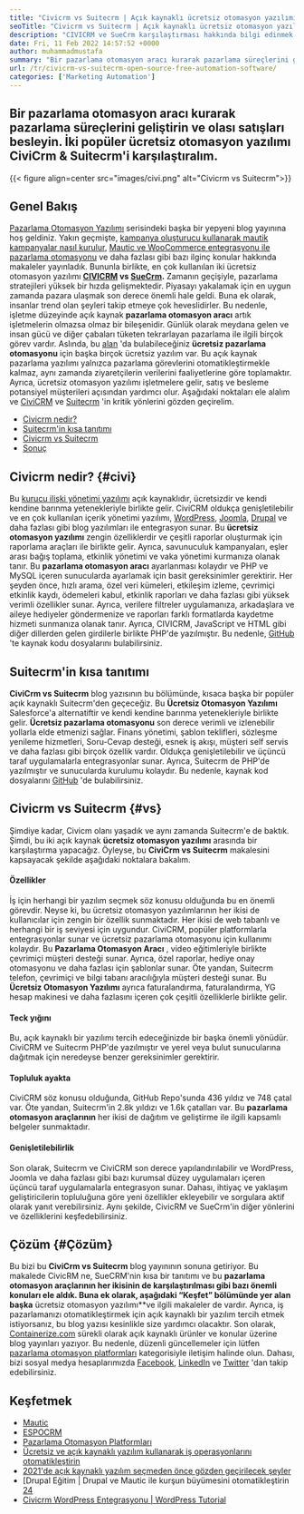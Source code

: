 ```yaml
---
title: "Civicrm vs Suitecrm | Açık kaynaklı ücretsiz otomasyon yazılımı" 
seoTitle: "Civicrm vs Suitecrm | Açık kaynaklı ücretsiz otomasyon yazılımı" 
description: "CIVICRM ve SueCrm karşılaştırması hakkında bilgi edinmek için bu makaleyi inceleyin. Rekabet avantajı kazanmak için açık kaynaklı bir pazarlama otomasyon yazılımı yükleyin." 
date: Fri, 11 Feb 2022 14:57:52 +0000
author: muhammadmustafa
summary: "Bir pazarlama otomasyon aracı kurarak pazarlama süreçlerini geliştirin ve olası satışları besleyin. İki popüler ücretsiz otomasyon yazılımı Civicrm & amp; Suitecrm." 
url: /tr/civicrm-vs-suitecrm-open-source-free-automation-software/
categories: ['Marketing Automation']
---
```


## Bir pazarlama otomasyon aracı kurarak pazarlama süreçlerini geliştirin ve olası satışları besleyin. İki popüler ücretsiz otomasyon yazılımı CiviCrm & Suitecrm'i karşılaştıralım.

{{< figure align=center src="images/civi.png" alt="Civicrm vs Suitecrm">}}


## Genel Bakış
[Pazarlama Otomasyon Yazılımı][1] serisindeki başka bir yepyeni blog yayınına hoş geldiniz. Yakın geçmişte, [kampanya oluşturucu kullanarak mautik kampanyalar nasıl kurulur][2], [Mautic ve WooCommerce entegrasyonu ile pazarlama otomasyonu][3] ve daha fazlası gibi bazı ilginç konular hakkında makaleler yayınladık. Bununla birlikte, en çok kullanılan iki ücretsiz otomasyon yazılımı  **[CIVICRM][4] vs [SueCrm][5].**  Zamanın geçişiyle, pazarlama stratejileri yüksek bir hızda gelişmektedir. Piyasayı yakalamak için en uygun zamanda pazara ulaşmak son derece önemli hale geldi. Buna ek olarak, insanlar trend olan şeyleri takip etmeye çok heveslidirler.
Bu nedenle, işletme düzeyinde açık kaynak  **pazarlama otomasyon aracı** artık işletmelerin olmazsa olmaz bir bileşenidir. Günlük olarak meydana gelen ve insan gücü ve diğer çabaları tüketen tekrarlayan pazarlama ile ilgili birçok görev vardır. Aslında, bu [alan][6] 'da bulabileceğiniz **ücretsiz pazarlama otomasyonu**  için başka birçok ücretsiz yazılım var. Bu açık kaynak pazarlama yazılımı yalnızca pazarlama görevlerini otomatikleştirmekle kalmaz, aynı zamanda ziyaretçilerin verilerini faaliyetlerine göre toplamaktır. Ayrıca, ücretsiz otomasyon yazılımı işletmelere gelir, satış ve besleme potansiyel müşterileri açısından yardımcı olur. Aşağıdaki noktaları ele alalım ve [CiviCRM][4] ve [Suitecrm][5] 'in kritik yönlerini gözden geçirelim.
  * [Civicrm nedir?][7]
  * [Suitecrm'in kısa tanıtımı][8]
  * [Civicrm vs Suitecrm][9]
  * [Sonuç][10]

## Civicrm nedir? {#civi}

Bu [kurucu ilişki yönetimi yazılımı][4] açık kaynaklıdır, ücretsizdir ve kendi kendine barınma yetenekleriyle birlikte gelir. CiviCRM oldukça genişletilebilir ve en çok kullanılan içerik yönetimi yazılımı, [WordPress][11], [Joomla][12], [Drupal][13] ve daha fazlası gibi blog yazılımları ile entegrasyon sunar. Bu  **ücretsiz otomasyon yazılımı**  zengin özelliklerdir ve çeşitli raporlar oluşturmak için raporlama araçları ile birlikte gelir. Ayrıca, savunuculuk kampanyaları, eşler arası bağış toplama, etkinlik yönetimi ve vaka yönetimi kurmanıza olanak tanır.
Bu  **pazarlama otomasyon aracı**  ayarlanması kolaydır ve PHP ve MySQL içeren sunucularda ayarlamak için basit gereksinimler gerektirir. Her şeyden önce, hızlı arama, özel veri kümeleri, etkileşim izleme, çevrimiçi etkinlik kaydı, ödemeleri kabul, etkinlik raporları ve daha fazlası gibi yüksek verimli özellikler sunar. Ayrıca, verilere filtreler uygulamanıza, arkadaşlara ve aileye hediyeler göndermenize ve raporları farklı formatlarda kaydetme hizmeti sunmanıza olanak tanır. Ayrıca, CIVICRM, JavaScript ve HTML gibi diğer dillerden gelen girdilerle birlikte PHP'de yazılmıştır. Bu nedenle, [GitHub][14] 'te kaynak kodu dosyalarını bulabilirsiniz.

## Suitecrm'in kısa tanıtımı
 **CiviCrm vs Suitecrm** blog yazısının bu bölümünde, kısaca başka bir popüler açık kaynaklı Suitecrm'den geçeceğiz. Bu **Ücretsiz Otomasyon Yazılımı** Salesforce'a alternatiftir ve kendi kendine barınma yetenekleriyle birlikte gelir. **Ücretsiz pazarlama otomasyonu** son derece verimli ve izlenebilir yollarla elde etmenizi sağlar. Finans yönetimi, şablon teklifleri, sözleşme yenileme hizmetleri, Soru-Cevap desteği, esnek iş akışı, müşteri self servis ve daha fazlası gibi birçok özellik vardır. Oldukça genişletilebilir ve üçüncü taraf uygulamalarla entegrasyonlar sunar. Ayrıca, Suitecrm de PHP'de yazılmıştır ve sunucularda kurulumu kolaydır. Bu nedenle, kaynak kod dosyalarını [GitHub][15] 'de bulabilirsiniz.

## Civicrm vs Suitecrm {#vs}

Şimdiye kadar, Civicm olanı yaşadık ve aynı zamanda Suitecrm'e de baktık. Şimdi, bu iki açık kaynak  **ücretsiz otomasyon yazılımı** arasında bir karşılaştırma yapacağız. Öyleyse, bu **CiviCrm vs Suitecrm**  makalesini kapsayacak şekilde aşağıdaki noktalara bakalım.

#### Özellikler
İş için herhangi bir yazılım seçmek söz konusu olduğunda bu en önemli görevdir. Neyse ki, bu ücretsiz otomasyon yazılımlarının her ikisi de kullanıcılar için zengin bir özellik sunmaktadır. Her ikisi de web tabanlı ve herhangi bir iş seviyesi için uygundur. CiviCRM, popüler platformlarla entegrasyonlar sunar ve ücretsiz pazarlama otomasyonu için kullanımı kolaydır. Bu  **Pazarlama Otomasyon Aracı** , video eğitimleriyle birlikte çevrimiçi müşteri desteği sunar. Ayrıca, özel raporlar, hediye onay otomasyonu ve daha fazlası için şablonlar sunar. Öte yandan, Suitecrm telefon, çevrimiçi ve bilgi tabanı aracılığıyla müşteri desteği sunar. Bu **Ücretsiz Otomasyon Yazılımı**  ayrıca faturalandırma, faturalandırma, YG hesap makinesi ve daha fazlasını içeren çok çeşitli özelliklerle birlikte gelir.

#### Teck yığını
Bu, açık kaynaklı bir yazılımı tercih edeceğinizde bir başka önemli yönüdür. CiviCRM ve Suitecrm PHP'de yazılmıştır ve yerel veya bulut sunucularına dağıtmak için neredeyse benzer gereksinimler gerektirir.

#### Topluluk ayakta
CiviCRM söz konusu olduğunda, GitHub Repo'sunda 436 yıldız ve 748 çatal var. Öte yandan, Suitecrm'in 2.8k yıldızı ve 1.6k çatalları var. Bu  **pazarlama otomasyon araçlarının**  her ikisi de dağıtım ve geliştirme ile ilgili kapsamlı belgeler sunmaktadır.

#### Genişletilebilirlik
Son olarak, Suitecrm ve CiviCRM son derece yapılandırılabilir ve WordPress, Joomla ve daha fazlası gibi bazı kurumsal düzey uygulamaları içeren üçüncü taraf uygulamalarla entegrasyon sunar. Dahası, ihtiyaç ve yaklaşım geliştiricilerin topluluğuna göre yeni özellikler ekleyebilir ve sorgulara aktif olarak yanıt verebilirsiniz.
Aynı şekilde, CivicRM ve SueCrm'in diğer yönlerini ve özelliklerini keşfedebilirsiniz.

## Çözüm {#Çözüm}

Bu bizi bu  **CiviCrm vs Suitecrm** blog yayınının sonuna getiriyor. Bu makalede CivicRM ne, SueCRM'nin kısa bir tanıtımı ve bu **pazarlama otomasyon araçlarının her ikisinin de karşılaştırılması gibi bazı önemli konuları ele aldık. Buna ek olarak, aşağıdaki “Keşfet” bölümünde yer alan başka**  ücretsiz otomasyon yazılımı**ve ilgili makaleler de vardır. Ayrıca, iş pazarlamanızı otomatikleştirmek için açık kaynaklı bir yazılım tercih etmek istiyorsanız, bu blog yazısı kesinlikle size yardımcı olacaktır.
Son olarak, [Containerize.com][16] sürekli olarak açık kaynaklı ürünler ve konular üzerine blog yayınları yazıyor. Bu nedenle, düzenli güncellemeler için lütfen [pazarlama otomasyon platformları][6] kategorisiyle iletişim halinde olun. Dahası, bizi sosyal medya hesaplarımızda [Facebook][17], [LinkedIn][18] ve [Twitter][19] 'dan takip edebilirsiniz.

## Keşfetmek
  * [Mautic][20]
  * [ESPOCRM][21]
  * [Pazarlama Otomasyon Platformları][6]
  * [Ücretsiz ve açık kaynaklı yazılım kullanarak iş operasyonlarını otomatikleştirin][22]
  * [2021'de açık kaynaklı yazılım seçmeden önce gözden geçirilecek şeyler][23]
  * [Drupal Eğitim | Drupal ve Mautic ile kurşun büyümesini otomatikleştirin [24]
  * [Civicrm WordPress Entegrasyonu | WordPress Tutorial][25]



 [1]: https://blog.containerize.com/category/marketing-automation/
 [2]: https://blog.containerize.com/marketing-automation/how-to-setup-marketing-campaigns-using-mautic-campaign-builder/
 [3]: https://blog.containerize.com/blogging/marketing-automation-using-mautic-and-wordpress-woocommerce/
 [4]: https://products.containerize.com/marketing-automation/civicrm/
 [5]: https://products.containerize.com/marketing-automation/suitecrm/
 [6]: https://products.containerize.com/marketing-automation/
 [7]: #civi
 [8]: #suite
 [9]: #vs
 [10]: #Conclusion
 [11]: https://products.containerize.com/blogging/wordpress/
 [12]: https://products.containerize.com/content-management/joomla/
 [13]: https://products.containerize.com/content-management/drupal/
 [14]: https://github.com/civicrm/civicrm-core
 [15]: https://github.com/salesagility/SuiteCRM
 [16]: https://www.containerize.com/
 [17]: https://web.facebook.com/containerize
 [18]: https://www.linkedin.com/company/containerize/
 [19]: https://twitter.com/containerize_co
 [20]: https://products.containerize.com/marketing-automation/mautic/
 [21]: https://products.containerize.com/marketing-automation/espocrm/
 [22]: https://blog.containerize.com/blogging/automate-business-operations-using-open-source-software/
 [23]: https://blog.containerize.com/cmdb-software/things-to-review-before-opting-open-source-software-in-2021/
 [24]: https://blog.containerize.com/content-management/drupal-tutorial-automate-lead-growth-with-drupal-mautic/
 [25]: https://blog.containerize.com/blogging/civicrm-wordpress-integration-wordpress-tutorial/
